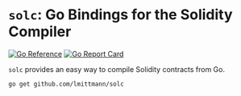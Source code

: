# `solc`: Go Bindings for the Solidity Compiler

[![Go Reference](https://pkg.go.dev/badge/github.com/lmittmann/solc.svg)](https://pkg.go.dev/github.com/lmittmann/solc)
[![Go Report Card](https://goreportcard.com/badge/github.com/lmittmann/solc)](https://goreportcard.com/report/github.com/lmittmann/solc)

`solc` provides an easy way to compile Solidity contracts from Go.

```
go get github.com/lmittmann/solc
```
